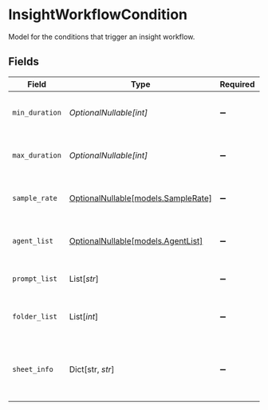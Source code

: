 # InsightWorkflowCondition

Model for the conditions that trigger an insight workflow.


## Fields

| Field                                                                                         | Type                                                                                          | Required                                                                                      | Description                                                                                   | Example                                                                                       |
| --------------------------------------------------------------------------------------------- | --------------------------------------------------------------------------------------------- | --------------------------------------------------------------------------------------------- | --------------------------------------------------------------------------------------------- | --------------------------------------------------------------------------------------------- |
| `min_duration`                                                                                | *OptionalNullable[int]*                                                                       | :heavy_minus_sign:                                                                            | Minimum duration of the calls in seconds                                                      | 120                                                                                           |
| `max_duration`                                                                                | *OptionalNullable[int]*                                                                       | :heavy_minus_sign:                                                                            | Maximum duration of the calls in seconds                                                      | 600                                                                                           |
| `sample_rate`                                                                                 | [OptionalNullable[models.SampleRate]](../models/samplerate.md)                                | :heavy_minus_sign:                                                                            | Sample rate as a percentage of calls                                                          | 0.1                                                                                           |
| `agent_list`                                                                                  | [OptionalNullable[models.AgentList]](../models/agentlist.md)                                  | :heavy_minus_sign:                                                                            | List of agents                                                                                | [<br/>866324,<br/>826325<br/>]                                                                |
| `prompt_list`                                                                                 | List[*str*]                                                                                   | :heavy_minus_sign:                                                                            | List of prompts                                                                               | [<br/>"123324"<br/>]                                                                          |
| `folder_list`                                                                                 | List[*int*]                                                                                   | :heavy_minus_sign:                                                                            | List of folder IDs                                                                            | [<br/>16754,<br/>67535<br/>]                                                                  |
| `sheet_info`                                                                                  | Dict[str, *str*]                                                                              | :heavy_minus_sign:                                                                            | Information about the sheet to be used for the workflow                                       | {<br/>"sheet_id": "1AGOCYz05AZYYOMzow2EYlgdDXSXaWIhyA3-zCxBm4go",<br/>"sheet_name": "Q1 Sales Data"<br/>} |